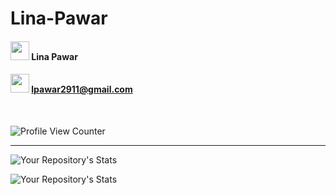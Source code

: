 # **Lina-Pawar**

#### [<img width="30px" src="https://img.icons8.com/ios-filled/200/1E8AD2/linkedin.png"/>](https://www.linkedin.com/in/lina-pawar-5289a0198/) Lina Pawar

#### [<img width="30px" src="https://img.icons8.com/ios-filled/200/1E8AD2/gmail-new.png"/>](mailto:lpawar2911@gmail.com) lpawar2911@gmail.com

<br/>

![Profile View Counter](https://komarev.com/ghpvc/?username=Lina-Pawar&color=282828&label=Profile+visits)

<hr>

![Your Repository's Stats](https://github-readme-stats.vercel.app/api?username=Lina-Pawar&show_icons=true&theme=tokyonight)

![Your Repository's Stats](https://github-readme-stats.vercel.app/api/top-langs/?username=Lina-Pawar&theme=tokyonight&layout=compact)

